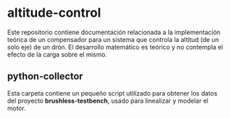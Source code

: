 # altitude-control
Este repositorio contiene documentación relacionada a la implementación teórica de un compensador para un sistema que controla la altitud (de un solo eje) de un drón. El desarrollo matemático es teórico y no contempla el efecto de la carga sobre el mismo.

## python-collector
Esta carpeta contiene un pequeño script utilizado para obtener los datos del proyecto **brushless-testbench**, usado para linealizar y modelar el motor.
